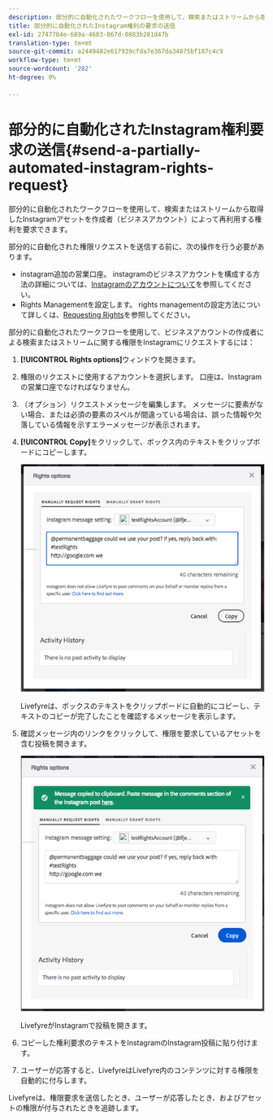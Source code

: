 ```yaml
---
description: 部分的に自動化されたワークフローを使用して、検索またはストリームから取得したInstagramアセットを作成者（ビジネスアカウント）によって再利用する権利を要求できます。
title: 部分的に自動化されたInstagram権利の要求の送信
exl-id: 2747784e-689a-4683-867d-0883b281d47b
translation-type: tm+mt
source-git-commit: a2449482e617939cfda7e367da34875bf187c4c9
workflow-type: tm+mt
source-wordcount: '282'
ht-degree: 0%

---
```


# 部分的に自動化されたInstagram権利要求の送信{#send-a-partially-automated-instagram-rights-request}

部分的に自動化されたワークフローを使用して、検索またはストリームから取得したInstagramアセットを作成者（ビジネスアカウント）によって再利用する権利を要求できます。

部分的に自動化された権限リクエストを送信する前に、次の操作を行う必要があります。

* instagram追加の営業口座。 instagramのビジネスアカウントを構成する方法の詳細については、[Instagramのアカウントについて](../c-users-creating-accounts-with-studio-access/t-configure-social-accout-instagram/c-about-instagram-accounts.md#c_about_instagram_accounts)を参照してください。
* Rights Managementを設定します。 rights managementの設定方法について詳しくは、[Requesting Rights](../c-how-requesting-rights-works/c-how-requesting-rights-works.md#c_how_requesting_rights_works)を参照してください。

部分的に自動化されたワークフローを使用して、ビジネスアカウントの作成者による検索またはストリームに関する権限をInstagramにリクエストするには：

1. **[!UICONTROL Rights options]**&#x200B;ウィンドウを開きます。
1. 権限のリクエストに使用するアカウントを選択します。 口座は、Instagramの営業口座でなければなりません。
1. （オプション）リクエストメッセージを編集します。 メッセージに要素がない場合、または必須の要素のスペルが間違っている場合は、誤った情報や欠落している情報を示すエラーメッセージが表示されます。
1. **[!UICONTROL Copy]**&#x200B;をクリックして、ボックス内のテキストをクリップボードにコピーします。

   ![](assets/rr_insta_workaround1.png)

   Livefyreは、ボックスのテキストをクリップボードに自動的にコピーし、テキストのコピーが完了したことを確認するメッセージを表示します。

1. 確認メッセージ内のリンクをクリックして、権限を要求しているアセットを含む投稿を開きます。

   ![](assets/rr_insta_workaround2.png)

   LivefyreがInstagramで投稿を開きます。

1. コピーした権利要求のテキストをInstagramのInstagram投稿に貼り付けます。
1. ユーザーが応答すると、LivefyreはLivefyre内のコンテンツに対する権限を自動的に付与します。

Livefyreは、権限要求を送信したとき、ユーザーが応答したとき、およびアセットの権限が付与されたときを追跡します。
